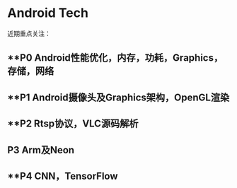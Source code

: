 # Android Tech

近期重点关注：

## **P0 Android性能优化，内存，功耗，Graphics，存储，网络
## **P1 Android摄像头及Graphics架构，OpenGL渲染
## **P2 Rtsp协议，VLC源码解析
## **P3 Arm及Neon**
## **P4 CNN，TensorFlow